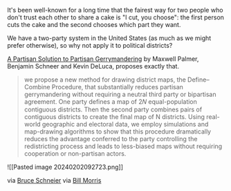 It's been well-known for a long time that the fairest way for two people who don't trust each other to share a cake is "I cut, you choose": the first person cuts the cake and the second chooses which part they want.

We have a two-party system in the United States (as much as we might prefer otherwise), so why not apply it to political districts?

[A Partisan Solution to Partisan Gerrymandering](https://www.cambridge.org/core/journals/political-analysis/article/partisan-solution-to-partisan-gerrymandering-the-definecombine-procedure/B0792DD0A49332944F2AF5FF6828E275) by Maxwell Palmer, Benjamin Schneer and Kevin DeLuca, proposes exactly that.

> we propose a new method for drawing district maps, the Define–Combine Procedure, that substantially reduces partisan gerrymandering without requiring a neutral third party or bipartisan agreement. One party defines a map of 2𝑁 equal-population contiguous districts. Then the second party combines pairs of contiguous districts to create the final map of N districts. Using real-world geographic and electoral data, we employ simulations and map-drawing algorithms to show that this procedure dramatically reduces the advantage conferred to the party controlling the redistricting process and leads to less-biased maps without requiring cooperation or non-partisan actors.

![[Pasted image 20240202092723.png]]

via [Bruce Schneier](https://www.schneier.com/blog/archives/2024/02/a-self-enforcing-protocol-to-solve-gerrymandering.html) via [Bill Morris](https://mastodon.social/@bil/111862272607037981)